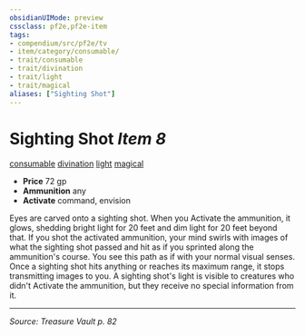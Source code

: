 ```yaml
---
obsidianUIMode: preview
cssclass: pf2e,pf2e-item
tags:
- compendium/src/pf2e/tv
- item/category/consumable/
- trait/consumable
- trait/divination
- trait/light
- trait/magical
aliases: ["Sighting Shot"]
---
```

# Sighting Shot *Item 8*  
[consumable](consumable.md "Consumable Item Trait")  [divination](divination.md "Divination School Trait")  [light](Reference/Rules/Traits/light.md "Light Effect Trait")  [magical](magical.md "Magical Item Trait")  

- **Price** 72 gp
- **Ammunition** any
- **Activate** command, envision

Eyes are carved onto a sighting shot. When you Activate the ammunition, it glows, shedding bright light for 20 feet and dim light for 20 feet beyond that. If you shot the activated ammunition, your mind swirls with images of what the sighting shot passed and hit as if you sprinted along the ammunition's course. You see this path as if with your normal visual senses. Once a sighting shot hits anything or reaches its maximum range, it stops transmitting images to you. A sighting shot's light is visible to creatures who didn't Activate the ammunition, but they receive no special information from it.


---
*Source: Treasure Vault p. 82*